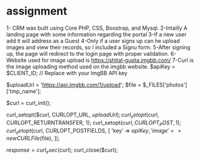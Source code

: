 # assignment


1- CRM was built using Core PHP, CSS, Boostrap, and Mysql.
2-Intailly A landing page with some information regarding the portal
3-If a new user add it will address as a Guest 
4-Only if a user signs up can he upload images and view their records, so I included a Signu form.
5-After signing up, the page will redirect to the login page with proper validation.
6- Website  used for image upload is https://shital-gupta.imgbb.com/ 
7-Curl is the image uploading method used on the imgbb website.
 $apiKey = $CLIENT_ID; // Replace with your ImgBB API key

  $uploadUrl = 'https://api.imgbb.com/1/upload';
  $file = $_FILES['photos']['tmp_name'];

  $curl = curl_init();

  curl_setopt($curl, CURLOPT_URL, $uploadUrl);
  curl_setopt($curl, CURLOPT_RETURNTRANSFER, 1);
  curl_setopt($curl, CURLOPT_POST, 1);
  curl_setopt($curl, CURLOPT_POSTFIELDS, [
      'key' => $apiKey,
      'image' => new CURLFile($file),
  ]);

  $response = curl_exec($curl);
  curl_close($curl);
